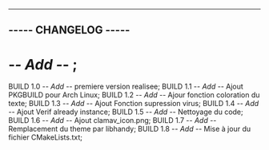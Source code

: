 ---------------------------------------------
-----             CHANGELOG             -----
---------------------------------------------

#  -*- Add -*-  ;

BUILD 1.0
-*- Add -*- premiere version realisee;
BUILD 1.1
-*- Add -*- Ajout PKGBUILD pour Arch Linux;
BUILD 1.2
-*- Add -*- Ajour fonction coloration du texte;
BUILD 1.3
-*- Add -*- Ajout Fonction supression virus;
BUILD 1.4
-*- Add -*- Ajout Verif already instance;
BUILD 1.5
-*- Add -*- Nettoyage du code;
BUILD 1.6
-*- Add -*- Ajout clamav_icon.png;
BUILD 1.7
-*- Add -*- Remplacement du theme par libhandy;
BUILD 1.8
-*- Add -*- Mise à jour du fichier CMakeLists.txt;
